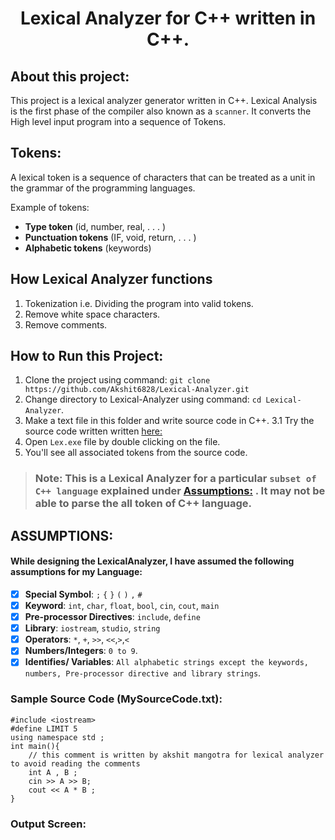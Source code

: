 <h1 align ="center"> Lexical Analyzer for C++ written in C++.</h1>

## About this project:
This project is a lexical analyzer generator written in C++. Lexical Analysis is the first phase of the compiler also known as a `scanner`. It converts the High level input program into a sequence of Tokens.

## Tokens:
A lexical token is a sequence of characters that can be treated as a unit in the grammar of the programming languages.

Example of tokens:

* **Type token** (id, number, real, . . . )
* **Punctuation tokens** (IF, void, return, . . . )
* **Alphabetic tokens** (keywords)

## How Lexical Analyzer functions

1. Tokenization i.e. Dividing the program into valid tokens.
2. Remove white space characters.
3. Remove comments.
   
## How to Run this Project:
1. Clone the project using command:  `git clone https://github.com/Akshit6828/Lexical-Analyzer.git `
2. Change directory to Lexical-Analyzer using command: `cd Lexical-Analyzer`.
3. Make a text file in this folder and write source code in C++.
   3.1 Try the source code written written [here:](#sample-source-code-mysourcecodetxt)
4. Open `Lex.exe` file by double clicking on the file.
5. You'll see all associated tokens from the source code.
   
> ### Note: This is a Lexical Analyzer for a particular `subset of C++ language` explained under [Assumptions:](#assumptions) . It may not be able to parse the all token of C++ language.

## ASSUMPTIONS:

#### While designing the LexicalAnalyzer, I have assumed the following assumptions for my Language:

- [x] **Special Symbol**: `;` `{` `}` `(` `)` `,` `#`
- [x] **Keyword**: `int`, `char`, `float`, `bool`, `cin`, `cout`, `main`
- [x] **Pre-processor Directives**: `include`, `define`
- [x] **Library**: `iostream`, `studio`, `string`
- [x] **Operators**: `*`, `+`, `>>`, `<<`,`>`,`<`
- [x] **Numbers/Integers**:  `0 to 9`.
- [x] **Identifies/ Variables**: `All alphabetic strings except the keywords, numbers, Pre-processor directive and library strings`.

### Sample Source Code (MySourceCode.txt):
```
#include <iostream>
#define LIMIT 5
using namespace std ;
int main(){
    // this comment is written by akshit mangotra for lexical analyzer to avoid reading the comments
    int A , B ;
    cin >> A >> B;
    cout << A * B ; 
}
```

### Output Screen:
